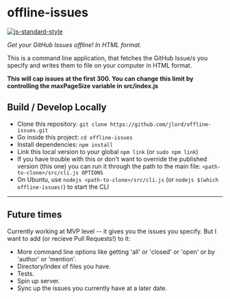 # offline-issues

[![js-standard-style](https://img.shields.io/badge/code%20style-standard-brightgreen.svg)](http://standardjs.com/)

_Get your GitHub Issues offline! In HTML format._

This is a command line application, that fetches the GitHub Issue/s you specify and writes them to file on your computer in HTML format.

**This will cap issues at the first 300. You can change this limit by controlling the maxPageSize variable in src/index.js** 

## Build / Develop Locally

- Clone this repository: `git clone https://github.com/jlord/offline-issues.git`
- Go inside this project: `cd offline-issues`
- Install dependencies: `npm install`
- Link this local version to your global `npm link` (or `sudo npm link`)
- If you have trouble with this or don't want to override the published version (this one) you can run it through the path to the main file: `<path-to-clone>/src/cli.js OPTIONS`
- On Ubuntu, use `nodejs <path-to-clone>/src/cli.js` (or `nodejs $(which offline-issues)`) to start the CLI

---

## Future times

Currently working at MVP level -- it gives you the issues you specify. But I want to add (or recieve Pull Requests!) to it:

- More command line options like getting 'all' or 'closed' or 'open' or by 'author' or 'mention'.
- Directory/Index of files you have.
- Tests.
- Spin up server.
- Sync up the issues you currently have at a later date.
